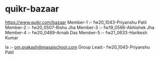 # quikr-bazaar

https://www.quikr.com/bazaar
Member-1 :- fw20_1043-Priyanshu Patil
Member-2 :- fw20_0507-Rishu Jha
Member-3 :- fw19_0566-Abhishek Jha
Member-4 :- fw20_0489-Arnab Das
Member-5 :- fw21_0633-Harikesh Kumar

Ia :- om.prakash@masaischool.com
Group Lead:- fw20_1043-Priyanshu Patil
